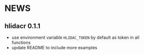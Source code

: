 # NEWS

## hlidacr 0.1.1

- use environment variable `HLIDAC_TOKEN` by default as token in all functions
- update README to include more examples
